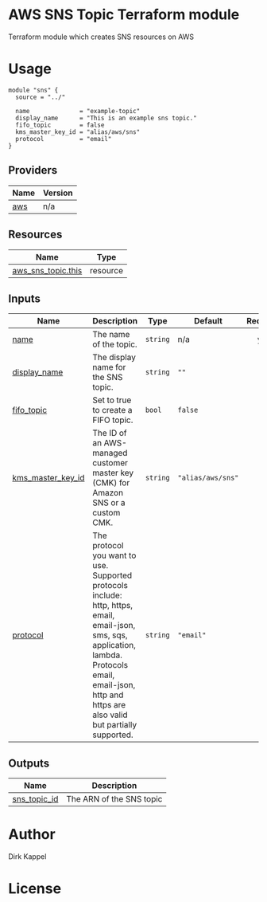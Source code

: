 <!-- BEGIN_TF_DOCS -->

# AWS SNS Topic Terraform module

Terraform module which creates SNS resources on AWS

# Usage

```hcl
module "sns" {
  source = "../"

  name              = "example-topic"
  display_name      = "This is an example sns topic."
  fifo_topic        = false
  kms_master_key_id = "alias/aws/sns"
  protocol          = "email"
}
```


## Providers

| Name | Version |
|------|---------|
| <a name="provider_aws"></a> [aws](#provider\_aws) | n/a |



## Resources

| Name | Type |
|------|------|
| [aws_sns_topic.this](https://registry.terraform.io/providers/hashicorp/aws/latest/docs/resources/sns_topic) | resource |

## Inputs

| Name | Description | Type | Default | Required |
|------|-------------|------|---------|:--------:|
| <a name="input_name"></a> [name](#input\_name) | The name of the topic. | `string` | n/a | yes |
| <a name="input_display_name"></a> [display\_name](#input\_display\_name) | The display name for the SNS topic. | `string` | `""` | no |
| <a name="input_fifo_topic"></a> [fifo\_topic](#input\_fifo\_topic) | Set to true to create a FIFO topic. | `bool` | `false` | no |
| <a name="input_kms_master_key_id"></a> [kms\_master\_key\_id](#input\_kms\_master\_key\_id) | The ID of an AWS-managed customer master key (CMK) for Amazon SNS or a custom CMK. | `string` | `"alias/aws/sns"` | no |
| <a name="input_protocol"></a> [protocol](#input\_protocol) | The protocol you want to use. Supported protocols include: http, https, email, email-json, sms, sqs, application, lambda. Protocols email, email-json, http and https are also valid but partially supported. | `string` | `"email"` | no |

## Outputs

| Name | Description |
|------|-------------|
| <a name="output_sns_topic_id"></a> [sns\_topic\_id](#output\_sns\_topic\_id) | The ARN of the SNS topic |

# Author
Dirk Kappel

# License
<!-- END_TF_DOCS -->